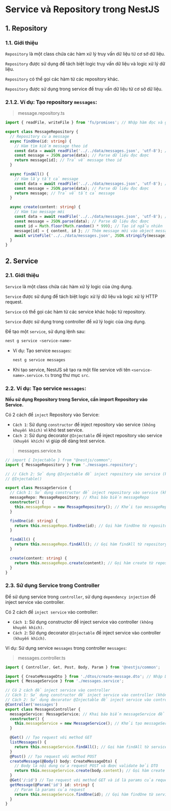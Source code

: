 # Service và Repository trong NestJS
## 1. Repository
### 1.1. Giới thiệu
`Repository` là một class chứa các hàm xử lý truy vấn dữ liệu từ cơ sở dữ liệu.

`Repository` được sử dụng để tách biệt logic truy vấn dữ liệu và logic xử lý dữ liệu.

`Repository` có thể gọi các hàm từ các repository khác.

`Repository` được sử dụng trong service để truy vấn dữ liệu từ cơ sở dữ liệu.

### 2.1.2. Ví dụ: Tạo repository `messages`:
>message.repository.ts
```typescript
import { readFile, writeFile } from 'fs/promises'; // Nhập hàm đọc và ghi file

export class MessageRepository {
  // Repository của message
  async findOne(id: string) {
    // Hàm tìm kiếm message theo id
    const data = await readFile('../../data/messages.json', 'utf-8'); // Đọc file messages.json
    const message = JSON.parse(data); // Parse dữ liệu đọc được
    return message[id]; // Trả về message theo id
  }

  async findAll() {
    // Hàm lấy tất cả message
    const data = await readFile('../../data/messages.json', 'utf-8'); // Đọc file messages.json
    const message = JSON.parse(data); // Parse dữ liệu đọc được
    return message; // Trả về tất cả message
  }

  async create(content: string) {
    // Hàm tạo message mới
    const data = await readFile('../../data/messages.json', 'utf-8'); // Đọc file messages.json
    const message = JSON.parse(data); // Parse dữ liệu đọc được
    const id = Math.floor(Math.random() * 999); // Tạo id ngẫu nhiên
    message[id] = { content, id }; // Thêm message mới vào object message
    await writeFile('../../data/messages.json', JSON.stringify(message)); // Ghi lại file messages.json
  }
}
```

## 2. Service
### 2.1. Giới thiệu
`Service` là một class chứa các hàm xử lý logic của ứng dụng.

`Service` được sử dụng để tách biệt logic xử lý dữ liệu và logic xử lý HTTP request.

`Service` có thể gọi các hàm từ các service khác hoặc từ repository.

`Service` được sử dụng trong controller để xử lý logic của ứng dụng.

Để tạo một `service`, sử dụng lệnh sau:
```bash
nest g service <service-name>
```
- Ví dụ: Tạo service `messages`:
  ```bash
  nest g service messages
  ```
- Khi tạo service, NestJS sẽ tạo ra một file service với tên `<service-name>.service.ts` trong thư mục `src`.

### 2.2. Ví dụ: Tạo service `messages`:
**Nếu sử dụng Repository trong Service, cần import Repository vào Service.**

Có 2 cách để `inject` Repository vào Service:
- `Cách 1`: Sử dụng `constructor` để inject repository vào service `(không khuyến khích)` vì khó test service.
- `Cách 2`: Sử dụng decorator `@Injectable` để inject repository vào service `(khuyến khích)` vì giúp dễ dàng test service.
>messages.service.ts
```typescript
// import { Injectable } from "@nestjs/common";
import { MessageRepository } from './messages.repository';

// // Cách 2: Sử dụng @Injectable để inject repository vào service (khuyến khích)
// @Injectable()

export class MessageService {
  // Cách 1: Sử dụng constructor để inject repository vào service (không khuyến khích)
  messageRepo: MessageRepository; // Khai báo biến messageRepo
  constructor() {
    this.messageRepo = new MessageRepository(); // Khởi tạo messageRepo
  }

  findOne(id: string) {
    return this.messageRepo.findOne(id); // Gọi hàm findOne từ repository
  }

  findAll() {
    return this.messageRepo.findAll(); // Gọi hàm findAll từ repository
  }

  create(content: string) {
    return this.messageRepo.create(content); // Gọi hàm create từ repository
  }
}
```

### 2.3. Sử dụng Service trong Controller
Để sử dụng service trong `controller`, sử dụng `dependency injection` để inject service vào controller.

Có 2 cách để `inject service` vào controller:
- `Cách 1`: Sử dụng constructor để inject service vào controller `(không khuyến khích)`.
- `Cách 2`: Sử dụng decorator `@Injectable` để inject service vào controller `(khuyến khích)`.

Ví dụ: Sử dụng service `messages` trong controller `messages`:
>messages.controller.ts
```typescript
import { Controller, Get, Post, Body, Param } from '@nestjs/common';

import { CreateMessageDto } from './dtos/create-message.dto'; // Nhập DTO của message để validate dữ liệu
import { MessageService } from './messages.service';

// Có 2 cách để inject service vào controller
// Cách 1: Sử dụng constructor để inject service vào controller (không khuyến khích)
// Cách 2: Sử dụng decorator @Injectable để inject service vào controller (khuyến khích)
@Controller('messages')
export class MessagesController {
  messageService: MessageService; // Khai báo biến messageService để sử dụng service
  constructor() {
    this.messageService = new MessageService(); // Khởi tạo messageService
  }

  @Get() // Tạo request với method GET
  listMessages() {
    return this.messageService.findAll(); // Gọi hàm findAll từ service
  }
  @Post() // Tạo request với method POST
  createMessage(@Body() body: CreateMessageDto) {
    // Body là nội dung của request POST và được validate bởi DTO
    return this.messageService.create(body.content); // Gọi hàm create từ service
  }
  @Get('/:id') // Tạo request với method GET và id là params của request
  getMessage(@Param('id') id: string) {
    // Param là params của request
    return this.messageService.findOne(id); // Gọi hàm findOne từ service
  }
}
```